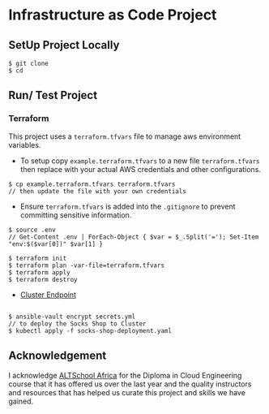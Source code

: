 # Infrastructure as Code Project


## SetUp Project Locally 

`````
$ git clone 
$ cd 
`````

## Run/ Test Project 

### Terraform
This project uses a `terraform.tfvars` file to manage aws environment variables. 

- To setup copy `example.terraform.tfvars` to a new file `terraform.tfvars` then replace with your actual AWS credentials and other configurations. 

``````
$ cp example.terraform.tfvars terraform.tfvars
// then update the file with your own credentials

`````` 

- Ensure `terraform.tfvars` is added into the `.gitignore` to prevent committing sensitive information.

``````
$ source .env
// Get-Content .env | ForEach-Object { $var = $_.Split('='); Set-Item "env:$($var[0])" $var[1] }

$ terraform init 
$ terraform plan -var-file=terraform.tfvars
$ terraform apply 
$ terraform destroy
``````

- [Cluster Endpoint](https://D84029D5729C47C9238420156FE69C53.gr7.us-east-1.eks.amazonaws.com)
``````

$ ansible-vault encrypt secrets.yml
// to deploy the Socks Shop to Cluster 
$ kubectl apply -f socks-shop-deployment.yaml
``````




## Acknowledgement 
I acknowledge [ALTSchool Africa](https://engineering.altschoolafrica.com/programs/cloud-engineering) for the Diploma in Cloud Engineering course that it has offered us over the last year and the quality instructors and resources that has helped us curate this project and skills we have gained.